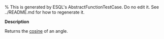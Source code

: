 % This is generated by ESQL's AbstractFunctionTestCase. Do no edit it. See ../README.md for how to regenerate it.

**Description**

Returns the [cosine](https://en.wikipedia.org/wiki/Sine_and_cosine) of an angle.

